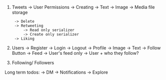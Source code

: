 1. Tweets
    -> User Permissions
        -> Creating
            -> Text
            -> Image -> Media file storage
    
        -> Delete
        -> Retweeting
            -> Read only serializer
            -> Create only serializer
        -> Liking
2. Users
   -> Register
   -> Login
   -> Logout
   -> Profile
        -> Image
        -> Text
        -> Follow Button
   -> Feed
        -> User's feed only
        -> User + who they follow?

3. Following/ Followers

Long term todos:
-> DM
-> Notifications
-> Explore